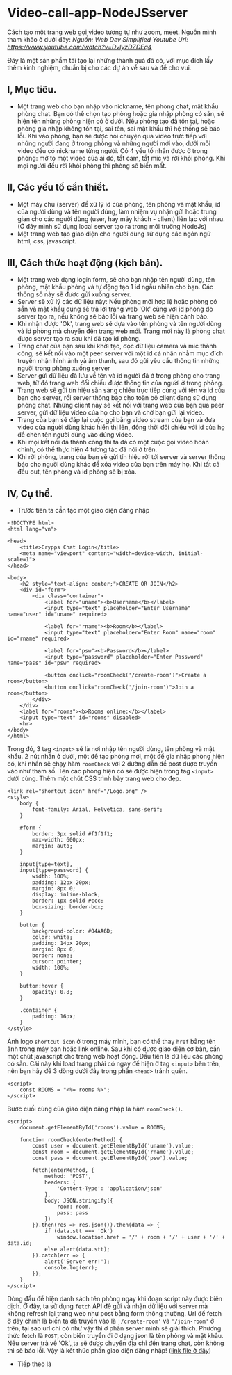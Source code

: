 # Video-call-app-NodeJSserver
Cách tạo một trang web gọi video tương tự như zoom, meet. Nguồn mình tham khảo ở dưới đây:
    *Nguồn: Web Dev Simplified
    Youtube Url: https://www.youtube.com/watch?v=DvlyzDZDEq4*

Đây là một sản phẩm tái tạo lại những thành quả đã có, với mục đích lấy thêm kinh nghiệm, chuẩn bị cho các dự án về sau và để cho vui.

## I,    Mục tiêu.
  - Một trang web cho bạn nhập vào nickname, tên phòng chat, mật khẩu phòng chat. Bạn có thể chọn tạo phòng hoặc gia nhập phòng có sẵn, sẽ hiện tên những phòng hiện có ở dưới. Nếu phòng tạo đã tồn tại, hoặc phòng gia nhập không tồn tại, sai tên, sai mật khẩu thì hệ thống sẽ báo lỗi. Khi vào phòng, bạn sẽ được nói chuyện qua video trực tiếp với những người đang ở trong phòng và những người mới vào, dưới mỗi video đều có nickname từng người. Có 4 yếu tố nhấn được ở trong phòng: mở to một video của ai đó, tắt cam, tắt mic và rời khỏi phòng. Khi mọi người đều rời khỏi phòng thì phòng sẽ biến mất.
## II,   Các yếu tố cần thiết.
  - Một máy chủ (server) để xử lý id của phòng, tên phòng và mật khẩu, id của người dùng và tên người dùng, làm nhiệm vụ nhận gửi hoặc trung gian cho các người dùng (user, hay máy khách - client) liên lạc với nhau. (Ở đây mình sử dụng local server tạo ra trong môi trường NodeJs)
  - Một trang web tạo giao diện cho người dùng sử dụng các ngôn ngữ html, css, javascript.
## III,  Cách thức hoạt động (kịch bản).
  - Một trang web dạng login form, sẽ cho bạn nhập tên người dùng, tên phòng, mật khẩu phòng và tự động tạo 1 id ngẫu nhiên cho bạn. Các thông số này sẽ được gửi xuống server.
  - Server sẽ xử lý các dữ liệu này: Nếu phòng mới hợp lệ hoặc phòng có sẵn và mật khẩu đúng sẽ trả lời trang web 'Ok' cùng với id phòng do server tạo ra, nếu không sẽ báo lỗi và trang web sẽ hiện cảnh báo.
  - Khi nhận được 'Ok', trang web sẽ dựa vào tên phòng và tên người dùng và id phòng mà chuyển đến trang web mới. Trang mới này là phòng chat được server tạo ra sau khi đã tạo id phòng.
  - Trang chat của bạn sau khi khởi tạo, đọc dữ liệu camera và mic thành công, sẽ kết nối vào một peer server với một id cá nhân nhằm mục đích truyền nhận hình ảnh và âm thanh, sau đó gửi yêu cầu thông tin những người trong phòng xuống server
  - Server gửi dữ liệu đã lưu về tên và id người đã ở trong phòng cho trang web, từ đó trang web đối chiếu được thông tin của người ở trong phòng.
  - Trang web sẽ gửi tín hiệu sẵn sàng chiếu trực tiếp cùng với tên và id của bạn cho server, rồi server thông báo cho toàn bộ client đang sử dụng phòng chat. Những client này sẽ kết nối với trang web của bạn qua peer server, gửi dữ liệu video của họ cho bạn và chờ bạn gửi lại video.
  - Trang của bạn sẽ đáp lại cuộc gọi bằng video stream của bạn và đưa video của người dùng khác hiển thị lên, đồng thời đối chiếu với id của họ để chèn tên người dùng vào đúng video.
  - Khi mọi kết nối đã thành công thì ta đã có một cuộc gọi video hoàn chỉnh, có thể thực hiện 4 tương tác đã nói ở trên.
  - Khi rời phòng, trang của bạn sẽ gửi tín hiệu rời tới server và server thông báo cho người dùng khác để xóa video của bạn trên máy họ. Khi tất cả đều out, tên phòng và id phòng sẽ bị xóa.
## IV,   Cụ thể.
  - Trước tiên ta cần tạo một giao diện đăng nhập
```
<!DOCTYPE html>
<html lang="vn">

<head>
    <title>Crypps Chat Login</title>
    <meta name="viewport" content="width=device-width, initial-scale=1">
</head>

<body>
    <h2 style="text-align: center;">CREATE OR JOIN</h2>
    <div id="form">
        <div class="container">
            <label for="uname"><b>Username</b></label>
            <input type="text" placeholder="Enter Username" name="user" id="uname" required>

            <label for="rname"><b>Room</b></label>
            <input type="text" placeholder="Enter Room" name="room" id="rname" required>

            <label for="psw"><b>Password</b></label>
            <input type="password" placeholder="Enter Password" name="pass" id="psw" required>

            <button onclick="roomCheck('/create-room')">Create a room</button>
            <button onclick="roomCheck('/join-room')">Join a room</button>
        </div>
    </div>
    <label for="rooms"><b>Rooms online:</b></label>
    <input type="text" id="rooms" disabled>
    <hr>
</body>
</html>
```
Trong đó, 3 tag `<input>` sẽ là nơi nhập tên người dùng, tên phòng và mật khẩu. 2 nút nhấn ở dưới, một để tạo phòng mới, một để gia nhập phòng hiện có, khi nhấn sẽ chạy hàm `roomCheck` với 2 đường dẫn để post được truyền vào như tham số. Tên các phòng hiện có sẽ được hiện trong tag `<input>` dưới cùng. Thêm một chút CSS trình bày trang web cho đẹp.
```
<link rel="shortcut icon" href="/Logo.png" />
<style>
    body {
        font-family: Arial, Helvetica, sans-serif;
    }
    
    #form {
        border: 3px solid #f1f1f1;
        max-width: 600px;
        margin: auto;
    }
    
    input[type=text],
    input[type=password] {
        width: 100%;
        padding: 12px 20px;
        margin: 8px 0;
        display: inline-block;
        border: 1px solid #ccc;
        box-sizing: border-box;
    }
    
    button {
        background-color: #04AA6D;
        color: white;
        padding: 14px 20px;
        margin: 8px 0;
        border: none;
        cursor: pointer;
        width: 100%;
    }
    
    button:hover {
        opacity: 0.8;
    }
    
    .container {
        padding: 16px;
    }
</style>
```
Ảnh logo `shortcut icon` ở trong máy mình, bạn có thể thay `href` bằng tên ảnh trong máy bạn hoặc link online. Sau khi có được giao diện cơ bản, cần một chút javascript cho trang web hoạt động. Đầu tiên là dữ liệu các phòng có sẵn. Cái này khi load trang phải có ngay để hiện ở tag `<input>` bên trên, nên bạn hãy để 3 dòng dưới đây trong phần `<head>` tránh quên.
```
<script>
    const ROOMS = "<%= rooms %>";
</script>
```
Bước cuối cùng của giao diện đăng nhập là hàm `roomCheck()`.
```
<script>
    document.getElementById('rooms').value = ROOMS;

    function roomCheck(enterMethod) {
        const user = document.getElementById('uname').value;
        const room = document.getElementById('rname').value;
        const pass = document.getElementById('psw').value;

        fetch(enterMethod, {
            method: 'POST',
            headers: {
                'Content-Type': 'application/json'
            },
            body: JSON.stringify({
                room: room,
                pass: pass
            })
        }).then(res => res.json()).then(data => {
            if (data.stt === 'Ok')
                window.location.href = '/' + room + '/' + user + '/' + data.id;
            else alert(data.stt);
        }).catch(err => {
            alert('Server err!');
            console.log(err);
        });
    }
</script>
```
Dòng đầu để hiện danh sách tên phòng ngay khi đoạn script này được biên dịch. Ở đây, ta sử dụng `fetch` API để gửi và nhận dữ liệu với server mà không refresh lại trang web như post bằng form thông thường. Url để fetch ở đây chính là biến ta đã truyền vào là `'/create-room'` và `'/join-room'` ở trên, tại sao url chỉ có như vậy thì ở phần server mình sẽ giải thích. Phương thức fetch là `POST`, còn biến truyền đi ở dạng json là tên phòng và mật khẩu. Nếu server trả về 'Ok', ta sẽ được chuyển địa chỉ đến trang chat, còn không thì sẽ báo lỗi. Vậy là kết thúc phần giao diện đăng nhập! ([link file ở đây](https://github.com/crypps1412/Video-call-app-NodeJSserver/blob/082deedae5287472a40102eb1c5f3615d13765c8/Video%20call%20app/views/login.ejs))
  - Tiếp theo là 
